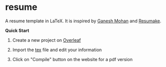 # resume
A resume template in LaTeX. It is inspired by [Ganesh Mohan](https://github.com/ganesh2shiv/resume-latex-template) and [Resumake](https://resumake.io/).

**Quick Start**
1. Create a new project on [Overleaf](https://www.overleaf.com/)

2. Import the [tex](https://github.com/PanZiwei/resume/blob/main/latex/resume.tex) file and edit your information
   
3. Click on "Compile" button on the website for a pdf version
